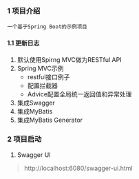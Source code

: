 ### 1 项目介绍
    一个基于Spring Boot的示例项目
#### 1.1 更新日志
1. 默认使用Spirng MVC做为RESTful API
2. Spring MVC示例
    - restful接口例子
    - 配置拦截器
    - Advice配置全局统一返回值和异常处理
3. 集成Swagger
4. 集成MyBatis
5. 集成MyBatis Generator

### 2 项目启动
1. Swagger UI
> http://localhost:6080/swagger-ui.html